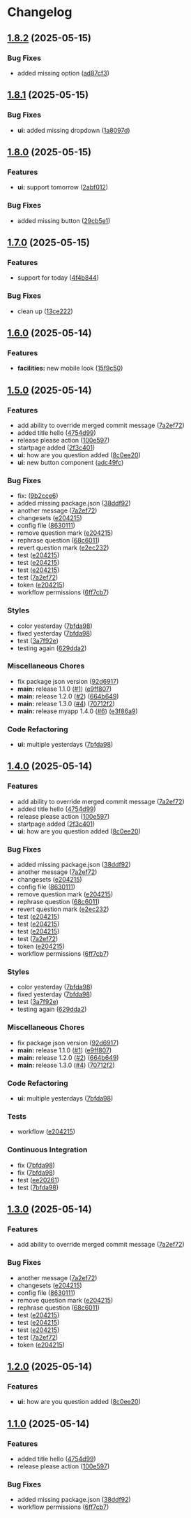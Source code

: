 # Changelog

## [1.8.2](https://github.com/mrarnolds/test/compare/v1.8.1...v1.8.2) (2025-05-15)


### Bug Fixes

* added missing option ([ad87cf3](https://github.com/mrarnolds/test/commit/ad87cf30e481b4496aa8095f764190d38cb1c724))

## [1.8.1](https://github.com/mrarnolds/test/compare/v1.8.0...v1.8.1) (2025-05-15)


### Bug Fixes

* **ui:** added missing dropdown ([1a8097d](https://github.com/mrarnolds/test/commit/1a8097d3acbe9ba012ed7fe0ce76ee0f3c6264bb))

## [1.8.0](https://github.com/mrarnolds/test/compare/v1.7.0...v1.8.0) (2025-05-15)


### Features

* **ui:** support tomorrow ([2abf012](https://github.com/mrarnolds/test/commit/2abf012cdebdf61aef7d6486c9c343a9191945f2))


### Bug Fixes

* added missing button ([29cb5e1](https://github.com/mrarnolds/test/commit/29cb5e14bdca3e86c03f969c1a1027c1c641420a))

## [1.7.0](https://github.com/mrarnolds/test/compare/v1.6.0...v1.7.0) (2025-05-15)


### Features

* support for today ([4f4b844](https://github.com/mrarnolds/test/commit/4f4b844ad057c25fa1b0e336805abacebeac1926))


### Bug Fixes

* clean up ([13ce222](https://github.com/mrarnolds/test/commit/13ce22296f8104603f897f6baf8b2ea0da2f0c0e))

## [1.6.0](https://github.com/mrarnolds/test/compare/v1.5.0...v1.6.0) (2025-05-14)


### Features

* **facilities:** new mobile look ([15f9c50](https://github.com/mrarnolds/test/commit/15f9c50be9eb869c01a4b3d247ec00f322c15dbe))

## [1.5.0](https://github.com/mrarnolds/test/compare/v1.4.0...v1.5.0) (2025-05-14)


### Features

* add ability to override merged commit message ([7a2ef72](https://github.com/mrarnolds/test/commit/7a2ef728fb76b29dcb70a766eaa8e05da582299c))
* added title hello ([4754d99](https://github.com/mrarnolds/test/commit/4754d99e288b01740d14ea1a3188311c9948f901))
* release please action ([100e597](https://github.com/mrarnolds/test/commit/100e597f65ccfa03b3aefb7dc772ae489a3195b0))
* startpage added ([2f3c401](https://github.com/mrarnolds/test/commit/2f3c401e44b1268a2848d33aa00fe2a456fc650f))
* **ui:** how are you question added ([8c0ee20](https://github.com/mrarnolds/test/commit/8c0ee2074828d51c769217adf6ac906917d0ae68))
* **ui:** new button component ([adc49fc](https://github.com/mrarnolds/test/commit/adc49fc798e051a2ed62c6b6e91b4e7eb8b849cf))


### Bug Fixes

* fix:  ([9b2cce6](https://github.com/mrarnolds/test/commit/9b2cce6d26cb38df2f2885ff9a0df6d7dcaba0a7))
* added missing package.json ([38ddf92](https://github.com/mrarnolds/test/commit/38ddf92d767f80de3117bbb83b632a9049625bc7))
* another message ([7a2ef72](https://github.com/mrarnolds/test/commit/7a2ef728fb76b29dcb70a766eaa8e05da582299c))
* changesets ([e204215](https://github.com/mrarnolds/test/commit/e2042158147830704a06810b5d3f7adf301b804d))
* config file ([8630111](https://github.com/mrarnolds/test/commit/8630111c4b09e7473151f3ed5998bb450b97c5bb))
* remove question mark ([e204215](https://github.com/mrarnolds/test/commit/e2042158147830704a06810b5d3f7adf301b804d))
* rephrase question ([68c6011](https://github.com/mrarnolds/test/commit/68c60110e6c837a458e3940139db04611152dd55))
* revert question mark ([e2ec232](https://github.com/mrarnolds/test/commit/e2ec2329bd56d6e1a0bfe08788a9548048ee683f))
* test ([e204215](https://github.com/mrarnolds/test/commit/e2042158147830704a06810b5d3f7adf301b804d))
* test ([e204215](https://github.com/mrarnolds/test/commit/e2042158147830704a06810b5d3f7adf301b804d))
* test ([e204215](https://github.com/mrarnolds/test/commit/e2042158147830704a06810b5d3f7adf301b804d))
* test ([7a2ef72](https://github.com/mrarnolds/test/commit/7a2ef728fb76b29dcb70a766eaa8e05da582299c))
* token ([e204215](https://github.com/mrarnolds/test/commit/e2042158147830704a06810b5d3f7adf301b804d))
* workflow permissions ([6ff7cb7](https://github.com/mrarnolds/test/commit/6ff7cb7f08fd07676a799023692fc9047716a5e1))


### Styles

* color yesterday ([7bfda98](https://github.com/mrarnolds/test/commit/7bfda98de4dc5f3d7656602428a92b87cf227d39))
* fixed yesterday ([7bfda98](https://github.com/mrarnolds/test/commit/7bfda98de4dc5f3d7656602428a92b87cf227d39))
* test ([3a7f92e](https://github.com/mrarnolds/test/commit/3a7f92ee55fb9a6685dc1e094c1a27fd06c6ab0b))
* testing again ([629dda2](https://github.com/mrarnolds/test/commit/629dda233091560ee43a9dfedc24f3d4329a8d0d))


### Miscellaneous Chores

* fix package json version ([92d6917](https://github.com/mrarnolds/test/commit/92d69172fb2f0a5e9917607a3689716166943d59))
* **main:** release 1.1.0 ([#1](https://github.com/mrarnolds/test/issues/1)) ([e9ff807](https://github.com/mrarnolds/test/commit/e9ff807bfca056ed9a01b5288634886d6f27232b))
* **main:** release 1.2.0 ([#2](https://github.com/mrarnolds/test/issues/2)) ([664b649](https://github.com/mrarnolds/test/commit/664b6498ab0d81f0af9cd52812e1f7291d60ea11))
* **main:** release 1.3.0 ([#4](https://github.com/mrarnolds/test/issues/4)) ([70712f2](https://github.com/mrarnolds/test/commit/70712f2d334bb1e889da4c3863f91fc8e8dcca3a))
* **main:** release myapp 1.4.0 ([#6](https://github.com/mrarnolds/test/issues/6)) ([e3f86a9](https://github.com/mrarnolds/test/commit/e3f86a9a88d31da6aa76d99066f12f5ef27034ea))


### Code Refactoring

* **ui:** multiple yesterdays ([7bfda98](https://github.com/mrarnolds/test/commit/7bfda98de4dc5f3d7656602428a92b87cf227d39))

## [1.4.0](https://github.com/mrarnolds/test/compare/myapp-v1.3.0...myapp-v1.4.0) (2025-05-14)


### Features

* add ability to override merged commit message ([7a2ef72](https://github.com/mrarnolds/test/commit/7a2ef728fb76b29dcb70a766eaa8e05da582299c))
* added title hello ([4754d99](https://github.com/mrarnolds/test/commit/4754d99e288b01740d14ea1a3188311c9948f901))
* release please action ([100e597](https://github.com/mrarnolds/test/commit/100e597f65ccfa03b3aefb7dc772ae489a3195b0))
* startpage added ([2f3c401](https://github.com/mrarnolds/test/commit/2f3c401e44b1268a2848d33aa00fe2a456fc650f))
* **ui:** how are you question added ([8c0ee20](https://github.com/mrarnolds/test/commit/8c0ee2074828d51c769217adf6ac906917d0ae68))


### Bug Fixes

* added missing package.json ([38ddf92](https://github.com/mrarnolds/test/commit/38ddf92d767f80de3117bbb83b632a9049625bc7))
* another message ([7a2ef72](https://github.com/mrarnolds/test/commit/7a2ef728fb76b29dcb70a766eaa8e05da582299c))
* changesets ([e204215](https://github.com/mrarnolds/test/commit/e2042158147830704a06810b5d3f7adf301b804d))
* config file ([8630111](https://github.com/mrarnolds/test/commit/8630111c4b09e7473151f3ed5998bb450b97c5bb))
* remove question mark ([e204215](https://github.com/mrarnolds/test/commit/e2042158147830704a06810b5d3f7adf301b804d))
* rephrase question ([68c6011](https://github.com/mrarnolds/test/commit/68c60110e6c837a458e3940139db04611152dd55))
* revert question mark ([e2ec232](https://github.com/mrarnolds/test/commit/e2ec2329bd56d6e1a0bfe08788a9548048ee683f))
* test ([e204215](https://github.com/mrarnolds/test/commit/e2042158147830704a06810b5d3f7adf301b804d))
* test ([e204215](https://github.com/mrarnolds/test/commit/e2042158147830704a06810b5d3f7adf301b804d))
* test ([e204215](https://github.com/mrarnolds/test/commit/e2042158147830704a06810b5d3f7adf301b804d))
* test ([7a2ef72](https://github.com/mrarnolds/test/commit/7a2ef728fb76b29dcb70a766eaa8e05da582299c))
* token ([e204215](https://github.com/mrarnolds/test/commit/e2042158147830704a06810b5d3f7adf301b804d))
* workflow permissions ([6ff7cb7](https://github.com/mrarnolds/test/commit/6ff7cb7f08fd07676a799023692fc9047716a5e1))


### Styles

* color yesterday ([7bfda98](https://github.com/mrarnolds/test/commit/7bfda98de4dc5f3d7656602428a92b87cf227d39))
* fixed yesterday ([7bfda98](https://github.com/mrarnolds/test/commit/7bfda98de4dc5f3d7656602428a92b87cf227d39))
* test ([3a7f92e](https://github.com/mrarnolds/test/commit/3a7f92ee55fb9a6685dc1e094c1a27fd06c6ab0b))
* testing again ([629dda2](https://github.com/mrarnolds/test/commit/629dda233091560ee43a9dfedc24f3d4329a8d0d))


### Miscellaneous Chores

* fix package json version ([92d6917](https://github.com/mrarnolds/test/commit/92d69172fb2f0a5e9917607a3689716166943d59))
* **main:** release 1.1.0 ([#1](https://github.com/mrarnolds/test/issues/1)) ([e9ff807](https://github.com/mrarnolds/test/commit/e9ff807bfca056ed9a01b5288634886d6f27232b))
* **main:** release 1.2.0 ([#2](https://github.com/mrarnolds/test/issues/2)) ([664b649](https://github.com/mrarnolds/test/commit/664b6498ab0d81f0af9cd52812e1f7291d60ea11))
* **main:** release 1.3.0 ([#4](https://github.com/mrarnolds/test/issues/4)) ([70712f2](https://github.com/mrarnolds/test/commit/70712f2d334bb1e889da4c3863f91fc8e8dcca3a))


### Code Refactoring

* **ui:** multiple yesterdays ([7bfda98](https://github.com/mrarnolds/test/commit/7bfda98de4dc5f3d7656602428a92b87cf227d39))


### Tests

* workflow ([e204215](https://github.com/mrarnolds/test/commit/e2042158147830704a06810b5d3f7adf301b804d))


### Continuous Integration

* fix ([7bfda98](https://github.com/mrarnolds/test/commit/7bfda98de4dc5f3d7656602428a92b87cf227d39))
* fix ([7bfda98](https://github.com/mrarnolds/test/commit/7bfda98de4dc5f3d7656602428a92b87cf227d39))
* test ([ee20261](https://github.com/mrarnolds/test/commit/ee20261c3d8fc54a1b7ff0a5d372173fddffd2a8))
* test ([7bfda98](https://github.com/mrarnolds/test/commit/7bfda98de4dc5f3d7656602428a92b87cf227d39))

## [1.3.0](https://github.com/mrarnolds/test/compare/v1.2.0...v1.3.0) (2025-05-14)


### Features

* add ability to override merged commit message ([7a2ef72](https://github.com/mrarnolds/test/commit/7a2ef728fb76b29dcb70a766eaa8e05da582299c))


### Bug Fixes

* another message ([7a2ef72](https://github.com/mrarnolds/test/commit/7a2ef728fb76b29dcb70a766eaa8e05da582299c))
* changesets ([e204215](https://github.com/mrarnolds/test/commit/e2042158147830704a06810b5d3f7adf301b804d))
* config file ([8630111](https://github.com/mrarnolds/test/commit/8630111c4b09e7473151f3ed5998bb450b97c5bb))
* remove question mark ([e204215](https://github.com/mrarnolds/test/commit/e2042158147830704a06810b5d3f7adf301b804d))
* rephrase question ([68c6011](https://github.com/mrarnolds/test/commit/68c60110e6c837a458e3940139db04611152dd55))
* test ([e204215](https://github.com/mrarnolds/test/commit/e2042158147830704a06810b5d3f7adf301b804d))
* test ([e204215](https://github.com/mrarnolds/test/commit/e2042158147830704a06810b5d3f7adf301b804d))
* test ([e204215](https://github.com/mrarnolds/test/commit/e2042158147830704a06810b5d3f7adf301b804d))
* test ([7a2ef72](https://github.com/mrarnolds/test/commit/7a2ef728fb76b29dcb70a766eaa8e05da582299c))
* token ([e204215](https://github.com/mrarnolds/test/commit/e2042158147830704a06810b5d3f7adf301b804d))

## [1.2.0](https://github.com/mrarnolds/test/compare/v1.1.0...v1.2.0) (2025-05-14)


### Features

* **ui:** how are you question added ([8c0ee20](https://github.com/mrarnolds/test/commit/8c0ee2074828d51c769217adf6ac906917d0ae68))

## [1.1.0](https://github.com/mrarnolds/test/compare/v1.0.0...v1.1.0) (2025-05-14)


### Features

* added title hello ([4754d99](https://github.com/mrarnolds/test/commit/4754d99e288b01740d14ea1a3188311c9948f901))
* release please action ([100e597](https://github.com/mrarnolds/test/commit/100e597f65ccfa03b3aefb7dc772ae489a3195b0))


### Bug Fixes

* added missing package.json ([38ddf92](https://github.com/mrarnolds/test/commit/38ddf92d767f80de3117bbb83b632a9049625bc7))
* workflow permissions ([6ff7cb7](https://github.com/mrarnolds/test/commit/6ff7cb7f08fd07676a799023692fc9047716a5e1))
